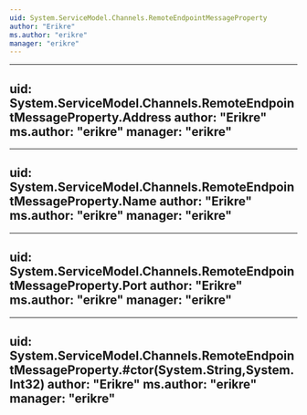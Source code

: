 ```yaml
---
uid: System.ServiceModel.Channels.RemoteEndpointMessageProperty
author: "Erikre"
ms.author: "erikre"
manager: "erikre"
---
```


---
uid: System.ServiceModel.Channels.RemoteEndpointMessageProperty.Address
author: "Erikre"
ms.author: "erikre"
manager: "erikre"
---

---
uid: System.ServiceModel.Channels.RemoteEndpointMessageProperty.Name
author: "Erikre"
ms.author: "erikre"
manager: "erikre"
---

---
uid: System.ServiceModel.Channels.RemoteEndpointMessageProperty.Port
author: "Erikre"
ms.author: "erikre"
manager: "erikre"
---

---
uid: System.ServiceModel.Channels.RemoteEndpointMessageProperty.#ctor(System.String,System.Int32)
author: "Erikre"
ms.author: "erikre"
manager: "erikre"
---
